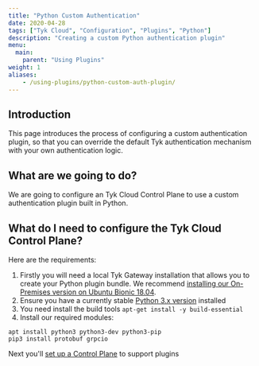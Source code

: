 ```yaml
---
title: "Python Custom Authentication"
date: 2020-04-28
tags: ["Tyk Cloud", "Configuration", "Plugins", "Python"]
description: "Creating a custom Python authentication plugin"
menu:
  main:
    parent: "Using Plugins"
weight: 1
aliases:
    - /using-plugins/python-custom-auth-plugin/
---
```


## Introduction

This page introduces the process of configuring a custom authentication plugin, so that you can override the default Tyk authentication mechanism with your own authentication logic. 

## What are we going to do?

We are going to configure an Tyk Cloud Control Plane to use a custom authentication plugin built in Python.

## What do I need to configure the Tyk Cloud Control Plane?

Here are the requirements:

1. Firstly you will need a local Tyk Gateway installation that allows you to create your Python plugin bundle. We recommend [installing our On-Premises version on Ubuntu Bionic 18.04](/getting-started/installation/with-tyk-on-premises/on-ubuntu/).
2. Ensure you have a currently stable [Python 3.x version](https://www.python.org/downloads/) installed 
3. You need install the build tools `apt-get install -y build-essential`
4. Install our required modules:

```{.copyWrapper}
apt install python3 python3-dev python3-pip
pip3 install protobuf grpcio
```

Next you'll [set up a Control Plane](/tyk-cloud/configuration-options/using-plugins/setup-control-plane/) to support plugins
